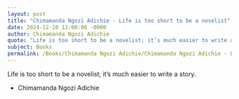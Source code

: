 ```yaml
---
layout: post
title: "Chimamanda Ngozi Adichie - Life is too short to be a novelist"
date: 2024-12-28 12:00:00 -0000
author: Chimamanda Ngozi Adichie
quote: "Life is too short to be a novelist; it’s much easier to write a story."
subject: Books
permalink: /Books/Chimamanda Ngozi Adichie/Chimamanda Ngozi Adichie - Life is too short to be a novelist
---
```


Life is too short to be a novelist; it’s much easier to write a story.

- Chimamanda Ngozi Adichie
